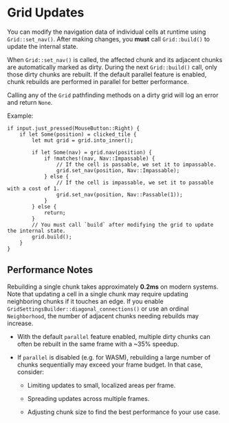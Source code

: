 # Grid Updates
You can modify the navigation data of individual cells at runtime using `Grid::set_nav()`. 
After making changes, you **must** call `Grid::build()` to update the internal state.

When `Grid::set_nav()` is called, the affected chunk and its adjacent chunks are automatically marked as dirty. During the next `Grid::build()` call, only those dirty chunks are rebuilt. If the default parallel feature is enabled, chunk rebuilds are performed in parallel for better performance.

Calling any of the `Grid` pathfinding methods on a dirty grid will log an error and return `None`.

Example:
```rust,no-run
if input.just_pressed(MouseButton::Right) {
    if let Some(position) = clicked_tile {
        let mut grid = grid.into_inner();

        if let Some(nav) = grid.nav(position) {
            if !matches!(nav, Nav::Impassable) {
                // If the cell is passable, we set it to impassable.
                grid.set_nav(position, Nav::Impassable);
            } else {
                // If the cell is impassable, we set it to passable with a cost of 1.
                grid.set_nav(position, Nav::Passable(1));
            }
        } else {
            return;
        }
        // You must call `build` after modifying the grid to update the internal state.
        grid.build();
    }
}
```

## Performance Notes
Rebuilding a single chunk takes approximately **0.2ms** on modern systems. Note that updating a cell in a single chunk may require updating neighboring chunks if it touches an edge. If you enable `GridSettingsBuilder::diagonal_connections()` or use an ordinal `Neighborhood`, the number of adjacent chunks needing rebuilds may increase.

* With the default `parallel` feature enabled, multiple dirty chunks can often be rebuilt in the same frame with a ~35% speedup.
* If `parallel` is disabled (e.g. for WASM), rebuilding a large number of chunks sequentially may exceed your frame budget. In that case, consider:

    * Limiting updates to small, localized areas per frame.

    * Spreading updates across multiple frames.

    * Adjusting chunk size to find the best performance fo your use case.
